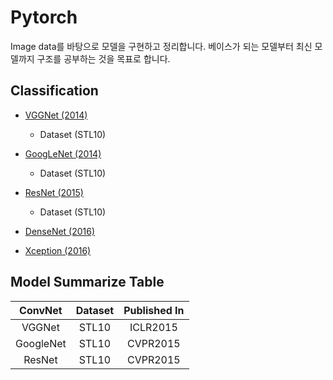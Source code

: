 # Pytorch

Image data를 바탕으로 모델을 구현하고 정리합니다. 
베이스가 되는 모델부터 최신 모델까지 구조를 공부하는 것을 목표로 합니다.

## Classification 
+ [VGGNet (2014)](https://arxiv.org/pdf/1409.1556.pdf)
  + Dataset (STL10)
  
+ [GoogLeNet (2014)](https://arxiv.org/abs/1409.4842)
  + Dataset (STL10)

+ [ResNet (2015)](https://arxiv.org/abs/1512.03385)
  + Dataset (STL10)

+ [DenseNet (2016)](https://arxiv.org/abs/1608.06993)

+ [Xception (2016)](https://arxiv.org/abs/1610.02357)


## Model Summarize Table

|         ConvNet            | Dataset |   Published In     |
|:--------------------------:|:-------:|:------------------:|
|          VGGNet            |  STL10  |      ICLR2015      |
|        GoogleNet           |  STL10  |      CVPR2015      |
|          ResNet            |  STL10  |      CVPR2015      |
